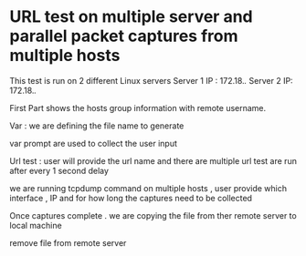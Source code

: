 # URL test on multiple server and parallel packet captures from multiple hosts

This test is run on 2 different Linux servers
Server 1 IP : 172.18.*.*
Server 2 IP: 172.18.*.*

First Part shows the hosts group information with remote username.

Var :  we are defining the file name to generate

var prompt are used to collect the user input 

Url test : user will provide the url name and there are multiple url test are run after every 1 second delay

we are running tcpdump command on multiple hosts , user provide which interface , IP and for how long the captures need to be collected

Once captures complete . we are copying the file from ther remote server to local machine

remove file from remote server


